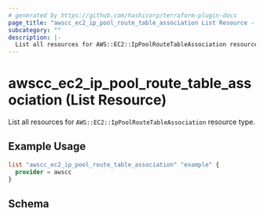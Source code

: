 ```yaml
---
# generated by https://github.com/hashicorp/terraform-plugin-docs
page_title: "awscc_ec2_ip_pool_route_table_association List Resource - terraform-provider-awscc"
subcategory: ""
description: |-
  List all resources for AWS::EC2::IpPoolRouteTableAssociation resource type.
---
```


# awscc_ec2_ip_pool_route_table_association (List Resource)

List all resources for `AWS::EC2::IpPoolRouteTableAssociation` resource type.

## Example Usage

```terraform
list "awscc_ec2_ip_pool_route_table_association" "example" {
  provider = awscc
}
```

<!-- schema generated by tfplugindocs -->
## Schema
